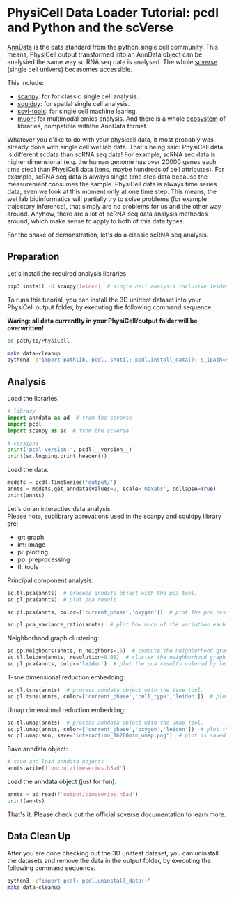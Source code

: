 # PhysiCell Data Loader Tutorial: pcdl and Python and the scVerse

[AnnData](https://anndata.readthedocs.io/en/latest/) is the data standard from the python single cell community.
This means, PhysiCell output transformed into an AnnData object can be analysied the same way  sc RNA seq data is analysed.
The whole [scverse](https://scverse.org/) (single cell univers)  becasomes accessible.

This include:
+ [scanpy](https://scanpy.readthedocs.io/en/latest/): for for classic single cell analysis.
+ [squidpy](https://squidpy.readthedocs.io/en/stable/): for spatial single cell analysis.
+ [scvi-tools](https://scvi-tools.org/): for single cell machine learing.
+ [muon](https://muon.readthedocs.io/en/latest/): for multimodal omics analysis.
And there is a whole [ecosystem](https://scverse.org/packages/#ecosystem) of libraries, compatible withthe AnnData format.

Whatever you d'like to do with your physicell data, it most probably was already done with single cell wet lab data.
That's being said: PhysiCell data is different scdata than scRNA seq data!
For example, scRNA seq data is higher dimensional (e.g. the human genome has over 20000 genes each time step) than PhysiCell data (tens, maybe hundreds of cell attributes).
For example, scRNA seq data is always single time step data because the measurement consumes the sample. PhysiCell data is always time series data, even we look at this moment only at one time step.
This means, the wet lab bioinformatics will partially try to solve problems (for example trajectory inference), that simply are no problems for us and the other way around.
Anyhow, there are a lot of scRNA seq data analysis methodes around, which make sense to apply to both of this data types.

For the shake of demonstration, let's do a classic scRNA seq analysis.


## Preparation

Let's install the required analysis libraries
```bash
pip3 install -U scanpy[leiden]  # single cell analysis inclusive leiden graph clustering algorithm.
```

To runs this tutorial,
you can install the 3D unittest dataset into your PhysiCell output folder,
by executing the following command sequence.

**Waring: all data currentlty in your PhysiCell/output folder will be overwritten!**

```bash
cd path/to/PhysiCell
```
```bash
make data-cleanup
python3 -c"import pathlib, pcdl, shutil; pcdl.install_data(); s_ipath=str(pathlib.Path(pcdl.__file__).parent.resolve()/'data_timeseries_3d'); shutil.copytree(s_ipath, 'output', dirs_exist_ok=True)"
```


## Analysis

Load the libraries.

```python
# library
import anndata as ad  # from the scverse
import pcdl
import scanpy as sc  # from the scverse

# versions
print('pcdl version:', pcdl.__version__)
print(sc.logging.print_header())
```

Load the data.

```python
mcdsts = pcdl.TimeSeries('output/')
annts = mcdsts.get_anndata(values=2, scale='maxabs', collapse=True)
print(annts)
```

Let's do an interactiev data analysis.\
Please note, sublibrary abrevations used in the scanpy and squidpy library are:

+ gr: graph
+ im: image
+ pl: plotting
+ pp: preprocessing
+ tl: tools

Principal component analysis:

```python
sc.tl.pca(annts)  # process anndata object with the pca tool.
sc.pl.pca(annts)  # plot pca result.
```
```python
sc.pl.pca(annts, color=['current_phase','oxygen'])  # plot the pca results colored by some attributes.
```
```python
sc.pl.pca_variance_ratio(annts)  # plot how much of the variation each principal component captures.
```

Neighborhood graph clustering:

```python
sc.pp.neighbors(annts, n_neighbors=15)  # compute the neighborhood graph with the neighbors preprocess step.
sc.tl.leiden(annts, resolution=0.01)  # cluster the neighborhood graph with the leiden tool.
sc.pl.pca(annts, color='leiden')  # plot the pca results colored by leiden clusters.
```
<!--
#```python
# leiden cluster celltype mapping
d_leiden = {
#    0: 'differentiated',
#    1: 'stem',
#    2: 'neutrophil',
#    3: 'CD8+_T_cell',
#    4: 'macrophage',
#    5: 'bacteria_a',
#    6: 'blood_vessel',
#    7: 'bacteria_b',
#}
#ls_label = [s_label for _, s_label in sorted(d_leiden.items())]
#ann.rename_categories('leiden', ls_label)
#
#```python
#import seaborn as sns
#sc.metrics.confusion_matrix("cell_type", "leiden", ann.obs)  # pandas dataframe
#ax = sns.heatmap(sc.metrics.confusion_matrix("cell_type", "leiden", ann.obs), cmap='viridis')
#ax.set_title('celltype leiden cluster confusion matrix')
#```
-->

T-sne dimensional reduction embedding:

```python
sc.tl.tsne(annts)  # process anndata object with the tsne tool.
sc.pl.tsne(annts, color=['current_phase','cell_type','leiden'])  # plot the tsne result colored by some attributes.
```

Umap dimensional reduction embedding:

```python
sc.tl.umap(annts)  # process anndata object with the umap tool.
sc.pl.umap(annts, color=['current_phase','oxygen','leiden'])  # plot the umap result colored by some attributes.
sc.pl.umap(ann, save='interaction_16200min_umap.png')  # plot is saved to figures directory.
```

Save anndata object:

```python
# save and load anndata objects
annts.write(f'output/timeseries.h5ad')
```

Load the anndata object (just for fun):

```python
annts = ad.read(f'output/timeseries.h5ad')
print(annts)
```

That's it. Please check out the official scverse documentation to learn more.


## Data Clean Up

After you are done checking out the 3D unittest dataset,
you can uninstall the datasets and remove the data in the output folder,
by executing the following command sequence.

```bash
python3 -c"import pcdl; pcdl.uninstall_data()"
make data-cleanup
```
